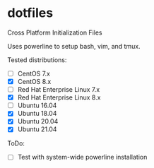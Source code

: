 dotfiles
========

Cross Platform Initialization Files

Uses powerline to setup bash, vim, and tmux.

Tested distributions:
 - [ ] CentOS 7.x
 - [x] CentOS 8.x
 - [ ] Red Hat Enterprise Linux 7.x
 - [x] Red Hat Enterprise Linux 8.x
 - [ ] Ubuntu 16.04
 - [x] Ubuntu 18.04
 - [x] Ubuntu 20.04
 - [x] Ubuntu 21.04

ToDo:
 - [ ] Test with system-wide powerline installation
